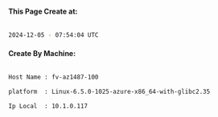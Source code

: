 
   
#### This Page Create at:

```bash

2024-12-05 - 07:54:04 UTC

```

#### Create By Machine:

```bash

Host Name : fv-az1487-100

platform  : Linux-6.5.0-1025-azure-x86_64-with-glibc2.35

Ip Local  : 10.1.0.117

```

